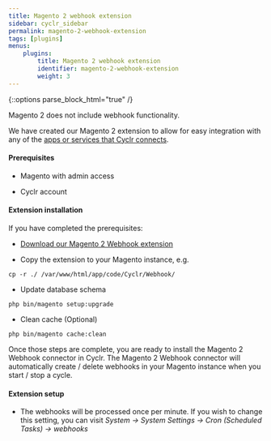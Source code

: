 ```yaml
---
title: Magento 2 webhook extension
sidebar: cyclr_sidebar
permalink: magento-2-webhook-extension
tags: [plugins]
menus:
    plugins:
        title: Magento 2 webhook extension
        identifier: magento-2-webhook-extension
        weight: 3
---
```

{::options parse_block_html="true" /}
<section class="card py-5 my-5">
Magento 2 does not include webhook functionality.

We have created our Magento 2 extension to allow for easy integration with any of the [apps or services that Cyclr connects](https://cyclr.com/connectors).

#### Prerequisites

*   Magento with admin access

*   Cyclr account

#### Extension installation

If you have completed the prerequisites:

*   [Download our Magento 2 Webhook extension](https://github.com/cyclr/cyclr-magento-2/releases)

*   Copy the extension to your Magento instance, e.g.
```
cp -r ./ /var/www/html/app/code/Cyclr/Webhook/
```

*   Update database schema
```
php bin/magento setup:upgrade
```

*   Clean cache (Optional)
```
php bin/magento cache:clean
```

Once those steps are complete, you are ready to install the Magento 2 Webhook connector in Cyclr. The Magento 2 Webhook connector will automatically create / delete webhooks in your Magento instance when you start / stop a cycle.

#### Extension setup

*   The webhooks will be processed once per minute. If you wish to change this setting, you can visit *System -> System Settings -> Cron (Scheduled Tasks) -> webhooks*

</section>
